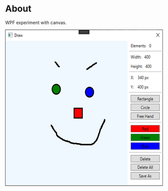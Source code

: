 # About

WPF experiment with canvas.

<img src="/README Assets/screenshot.png" width="600" height="500"/>
